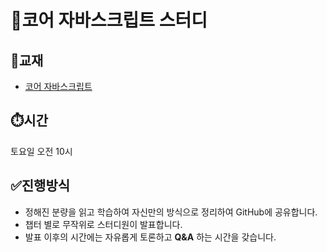 # 🎯코어 자바스크립트 스터디

## 📒교재
* [코어 자바스크립트](http://www.yes24.com/Product/Goods/78586788)

## ⏱️시간
토요일 오전 10시

## ✅진행방식
* 정해진 분량을 읽고 학습하여 자신만의 방식으로 정리하여 GitHub에 공유합니다.
* 챕터 별로 무작위로 스터디원이 발표합니다.
* 발표 이후의 시간에는 자유롭게 토론하고 **Q&A** 하는 시간을 갖습니다.
